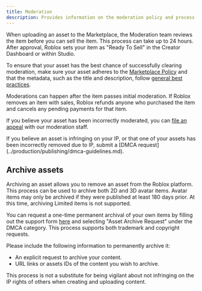```yaml
---
title: Moderation
description: Provides information on the moderation policy and process for Marketplace items.
---
```


When uploading an asset to the Marketplace, the Moderation team reviews the item before you can sell the item. This process can take up to 24 hours. After approval, Roblox sets your item as "Ready To Sell" in the Creator Dashboard or within Studio.

To ensure that your asset has the best chance of successfully clearing moderation, make sure your asset adheres to the [Marketplace Policy](../marketplace/marketplace-policy.md) and that the metadata, such as the title and description, follow [general best practices](../production/publishing/publish-experiences-and-places.md#metadata-best-practices).

Moderations can happen after the item passes initial moderation. If Roblox removes an item with sales, Roblox refunds anyone who purchased the item and cancels any pending payments for that item.

If you believe your asset has been incorrectly moderated, you can [file an appeal](https://en.help.roblox.com/hc/en-us/articles/360000245263-Appeal-Your-Content-or-Account-Moderation) with our moderation staff.

<Alert severity = 'info'>
If you believe an asset is infringing on your IP, or that one of your assets has been incorrectly removed due to IP, submit a [DMCA request](../production/publishing/dmca-guidelines.md).
</Alert>

## Archive assets

Archiving an asset allows you to remove an asset from the Roblox platform. This process can be used to archive both 2D and 3D avatar items. Avatar items may only be archived if they were published at least 180 days prior. At this time, archiving Limited items is not supported.

You can request a one-time permanent archival of your own items by filling out the support form [here](https://www.roblox.com/support) and selecting "Asset Archive Request" under the DMCA category. This process supports both trademark and copyright requests.

Please include the following information to permanently archive it:

- An explicit request to archive your content.
- URL links or assets IDs of the content you wish to archive.

<Alert severity ='warning'>
This process is not a substitute for being vigilant about not infringing on the IP rights of others when creating and uploading content.
</Alert>
